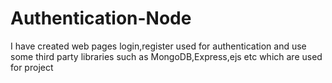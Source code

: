 # Authentication-Node
I have created web pages login,register used for authentication and use some third party libraries such as MongoDB,Express,ejs etc which are used for project
